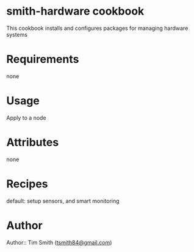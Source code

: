 # smith-hardware cookbook
This cookbook installs and configures packages for managing hardware systems

# Requirements
none

# Usage
Apply to a node

# Attributes
none

# Recipes
default: setup sensors, and smart monitoring

# Author
Author:: Tim Smith (<tsmith84@gmail.com>)
